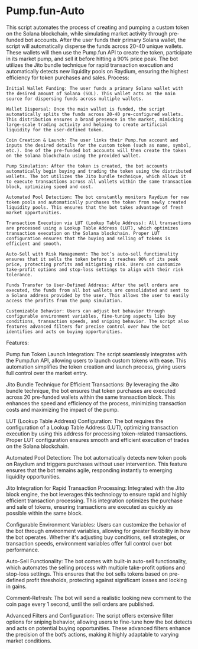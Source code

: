# Pump.fun-Auto
This script automates the process of creating and pumping a custom token on the Solana blockchain, while simulating market activity through pre-funded bot accounts. After the user funds their primary Solana wallet, the script will automatically disperse the funds across 20-40 unique wallets. These wallets will then use the Pump.fun API to create the token, participate in its market pump, and sell it before hitting a 90% price peak. The bot utilizes the Jito bundle technique for rapid transaction execution and automatically detects new liquidity pools on Raydium, ensuring the highest efficiency for token purchases and sales.
Process:

    Initial Wallet Funding: The user funds a primary Solana wallet with the desired amount of Solana (SOL). This wallet acts as the main source for dispersing funds across multiple wallets.

    Wallet Dispersal: Once the main wallet is funded, the script automatically splits the funds across 20-40 pre-configured wallets. This distribution ensures a broad presence in the market, mimicking large-scale trading activity and helping to create artificial liquidity for the user-defined token.

    Coin Creation & Launch: The user links their Pump.fun account and inputs the desired details for the custom token (such as name, symbol, etc.). One of the pre-funded bot accounts will then create the token on the Solana blockchain using the provided wallet.

    Pump Simulation: After the token is created, the bot accounts automatically begin buying and trading the token using the distributed wallets. The bot utilizes the Jito bundle technique, which allows it to execute transactions across all wallets within the same transaction block, optimizing speed and cost.

    Automated Pool Detection: The bot constantly monitors Raydium for new token pools and automatically purchases the token from newly created liquidity pools. This ensures that the bot takes advantage of fresh market opportunities.

    Transaction Execution via LUT (Lookup Table Address): All transactions are processed using a Lookup Table Address (LUT), which optimizes transaction execution on the Solana blockchain. Proper LUT configuration ensures that the buying and selling of tokens is efficient and smooth.

    Auto-Sell with Risk Management: The bot’s auto-sell functionality ensures that it sells the token before it reaches 90% of its peak price, protecting profits and mitigating risk. Users can customize take-profit options and stop-loss settings to align with their risk tolerance.

    Funds Transfer to User-Defined Address: After the sell orders are executed, the funds from all bot wallets are consolidated and sent to a Solana address provided by the user. This allows the user to easily access the profits from the pump simulation.

    Customizable Behavior: Users can adjust bot behavior through configurable environment variables, fine-tuning aspects like buy conditions, transaction speeds, and sniping behavior. The script also features advanced filters for precise control over how the bot identifies and acts on buying opportunities.


Features:

Pump.fun Token Launch Integration: The script seamlessly integrates with the Pump.fun API, allowing users to launch custom tokens with ease. This automation simplifies the token creation and launch process, giving users full control over the market entry.

Jito Bundle Technique for Efficient Transactions: By leveraging the Jito bundle technique, the bot ensures that token purchases are executed across 20 pre-funded wallets within the same transaction block. This enhances the speed and efficiency of the process, minimizing transaction costs and maximizing the impact of the pump.

LUT (Lookup Table Address) Configuration: The bot requires the configuration of a Lookup Table Address (LUT), optimizing transaction execution by using this address for processing token-related transactions. Proper LUT configuration ensures smooth and efficient execution of trades on the Solana blockchain.

Automated Pool Detection: The bot automatically detects new token pools on Raydium and triggers purchases without user intervention. This feature ensures that the bot remains agile, responding instantly to emerging liquidity opportunities.

Jito Integration for Rapid Transaction Processing: Integrated with the Jito block engine, the bot leverages this technology to ensure rapid and highly efficient transaction processing. This integration optimizes the purchase and sale of tokens, ensuring transactions are executed as quickly as possible within the same block.

Configurable Environment Variables: Users can customize the behavior of the bot through environment variables, allowing for greater flexibility in how the bot operates. Whether it's adjusting buy conditions, sell strategies, or transaction speeds, environment variables offer full control over bot performance.

Auto-Sell Functionality: The bot comes with built-in auto-sell functionality, which automates the selling process with multiple take-profit options and stop-loss settings. This ensures that the bot sells tokens based on pre-defined profit thresholds, protecting against significant losses and locking in gains.

Comment-Refresh: The bot will send a realistic looking new comment to the coin page every 1 second, until the sell orders are published.

Advanced Filters and Configuration: The script offers extensive filter options for sniping behavior, allowing users to fine-tune how the bot detects and acts on potential buying opportunities. These advanced filters enhance the precision of the bot’s actions, making it highly adaptable to varying market conditions.
